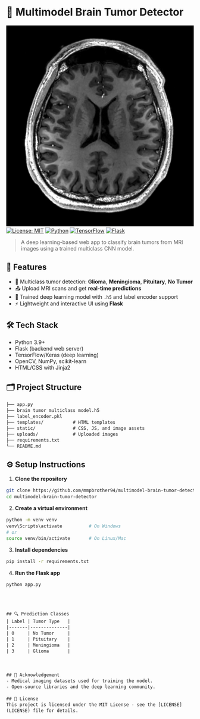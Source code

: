 # 🧠 Multimodel Brain Tumor Detector
![Tumor MRI](sample_mri.jpg)
[![License: MIT](https://img.shields.io/badge/License-MIT-yellow.svg)](LICENSE) [![Python](https://img.shields.io/badge/Python-3.9+-blue.svg)](https://www.python.org/) [![TensorFlow](https://img.shields.io/badge/Backend-TensorFlow-orange)](https://www.tensorflow.org/) [![Flask](https://img.shields.io/badge/Framework-Flask-lightgrey)](https://flask.palletsprojects.com/)

> A deep learning-based web app to classify brain tumors from MRI images using a trained multiclass CNN model.

## 🌟 Features
- 🧪 Multiclass tumor detection: **Glioma**, **Meningioma**, **Pituitary**, **No Tumor**
- 📤 Upload MRI scans and get **real-time predictions**
- 🧠 Trained deep learning model with `.h5` and label encoder support
- ⚡ Lightweight and interactive UI using **Flask**

## 🛠️ Tech Stack
- Python 3.9+
- Flask (backend web server)
- TensorFlow/Keras (deep learning)
- OpenCV, NumPy, scikit-learn
- HTML/CSS with Jinja2

## 🗂️ Project Structure
```
├── app.py
├── brain tumor multiclass model.h5
├── label_encoder.pkl
├── templates/           # HTML templates
├── static/              # CSS, JS, and image assets
├── uploads/             # Uploaded images
├── requirements.txt
└── README.md
```

## ⚙️ Setup Instructions
1. **Clone the repository**
```bash
git clone https://github.com/mmpbrother94/multimodel-brain-tumor-detector.git
cd multimodel-brain-tumor-detector
```

2. **Create a virtual environment**
```bash
python -m venv venv
venv\Scripts\activate          # On Windows
# or
source venv/bin/activate       # On Linux/Mac
```

3. **Install dependencies**
```bash
pip install -r requirements.txt
```

4. **Run the Flask app**
```bash
python app.py
```

```



## 🔍 Prediction Classes
| Label | Tumor Type   |
|-------|--------------|
| 0     | No Tumor     |
| 1     | Pituitary    |
| 2     | Meningioma   |
| 3     | Glioma       |



## 🙏 Acknowledgement
- Medical imaging datasets used for training the model.
- Open-source libraries and the deep learning community.

## 📜 License
This project is licensed under the MIT License - see the [LICENSE](LICENSE) file for details.
